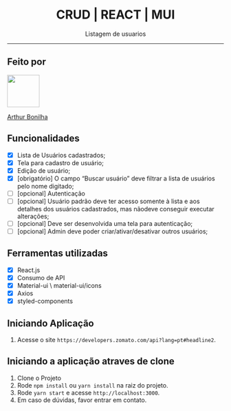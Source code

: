 <h1 align="center">
  CRUD | REACT | MUI
</h1>

<p align="center">Listagem de usuarios</p>

<hr>

## Feito por

[<img src="https://avatars2.githubusercontent.com/u/32990047?v=4" width="75px;"/>](https://github.com/arthurbonilhan)

[Arthur Bonilha](https://github.com/arthurbonilhan)

## Funcionalidades

- [x] Lista de Usuários cadastrados;
- [x] Tela para cadastro de usuário;
- [x] Edição de usuário;
- [x] [obrigatório] O campo “Buscar usuário” deve filtrar a lista de usuários pelo nome digitado;
- [ ] [opcional] Autenticação
- [ ] [opcional] Usuário padrão deve ter acesso somente à lista e aos detalhes dos usuários cadastrados, mas nãodeve conseguir executar alterações;
- [ ] [opcional] Deve ser desenvolvida uma tela para autenticação;
- [ ] [opcional] Admin deve poder criar/ativar/desativar outros usuários;

## Ferramentas utilizadas

- [x] React.js
- [x] Consumo de API
- [x] Material-ui \ material-ui/icons
- [x] Axios
- [x] styled-components

## Iniciando Aplicação

1. Acesse o site `https://developers.zomato.com/api?lang=pt#headline2`.<br />

## Iniciando a aplicação atraves de clone

1. Clone o Projeto
2. Rode `npm install` ou `yarn install` na raiz do projeto.<br />
3. Rode `yarn start` e acesse `http://localhost:3000`.<br />
4. Em caso de dúvidas, favor entrar em contato.
